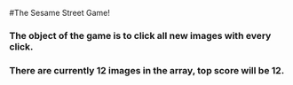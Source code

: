 #The Sesame Street Game!
### The object of the game is to click all new images with every click.
### There are currently 12 images in the array, top score will be 12.


